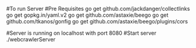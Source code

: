 #To run Server
#Pre Requisites
go get github.com/jackdanger/collectlinks
go get gopkg.in/yaml.v2
go get github.com/astaxie/beego
go get github.com/tkanos/gonfig
go get github.com/astaxie/beego/plugins/cors

#Server is running on localhost with port 8080
#Start server 
./webcrawlerServer 

